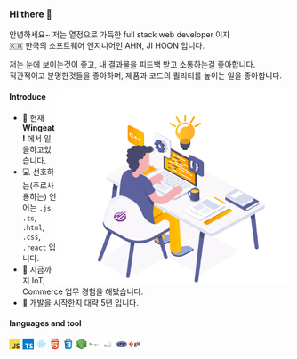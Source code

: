 ### Hi there 👋

안녕하세요~ 저는 열정으로 가득한 full stack web developer 이자 </br>
🇰🇷 한국의 소프트웨어 엔지니어인 AHN, JI HOON 입니다.

저는 눈에 보이는것이 좋고, 내 결과물을 피드백 받고 소통하는걸 좋아합니다. </br>
직관적이고 분명한것들을 좋아하며, 제품과 코드의 퀄리티를 높이는 일을 좋아합니다.

<img align="right" alt="GIF" src="https://github.com/ajhoon/ajhoon/blob/main/software-development.gif" width="418" height="350" />

#### Introduce

- 🏢 현재 **Wingeat!** 에서 일을하고있습니다.
- 💻 선호하는(주로사용하는) 언어는 `.js`, `.ts`, `.html`, `.css`, `.react` 입니다.
- 💼 지금까지 IoT, Commerce 업무 경험을 해봤습니다.
- 📑 개발을 시작한지 대략 5년 입니다.



#### languages and tool

<code><img height="20" src="https://raw.githubusercontent.com/github/explore/80688e429a7d4ef2fca1e82350fe8e3517d3494d/topics/javascript/javascript.png"></code>
<code><img height="20" src="https://raw.githubusercontent.com/github/explore/80688e429a7d4ef2fca1e82350fe8e3517d3494d/topics/typescript/typescript.png"></code>
<code><img height="20" src="https://raw.githubusercontent.com/github/explore/80688e429a7d4ef2fca1e82350fe8e3517d3494d/topics/react/react.png"></code>
<code><img height="20" src="https://raw.githubusercontent.com/github/explore/80688e429a7d4ef2fca1e82350fe8e3517d3494d/topics/html/html.png"></code>
<code><img height="20" src="https://raw.githubusercontent.com/github/explore/80688e429a7d4ef2fca1e82350fe8e3517d3494d/topics/css/css.png"></code>
<code><img height="20" src="https://raw.githubusercontent.com/github/explore/80688e429a7d4ef2fca1e82350fe8e3517d3494d/topics/nodejs/nodejs.png"></code>
<code><img height="20" src="https://raw.githubusercontent.com/github/explore/80688e429a7d4ef2fca1e82350fe8e3517d3494d/topics/mongodb/mongodb.png"></code>
<code><img height="20" src="https://raw.githubusercontent.com/github/explore/80688e429a7d4ef2fca1e82350fe8e3517d3494d/topics/mysql/mysql.png"></code>
<code><img height="20" src="https://raw.githubusercontent.com/github/explore/80688e429a7d4ef2fca1e82350fe8e3517d3494d/topics/php/php.png"></code>
<code><img height="20" src="https://raw.githubusercontent.com/github/explore/80688e429a7d4ef2fca1e82350fe8e3517d3494d/topics/git/git.png"></code>
